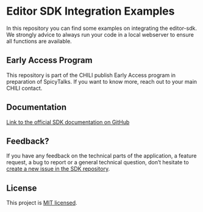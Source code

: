 # Editor SDK Integration Examples

In this repository you can find some examples on integrating the editor-sdk.
We strongly advice to always run your code in a local webserver to ensure all functions are available.

## Early Access Program

This repository is part of the CHILI publish Early Access program in preparation of SpicyTalks. If you want to know more, reach out to your main CHILI contact.

## Documentation

[Link to the official SDK documentation on GitHub](https://chili-publish.github.io/editor-sdk/)

## Feedback?

If you have any feedback on the technical parts of the application, a feature request, a bug to report or a general technical question, don’t hesitate to [create a new issue in the SDK repository](https://github.com/chili-publish/editor-sdk/issues/new/choose).

## License

This project is [MIT licensed](https://github.com/chili-publish/editor-sdk-integration-examples/blob/main/LICENSE).